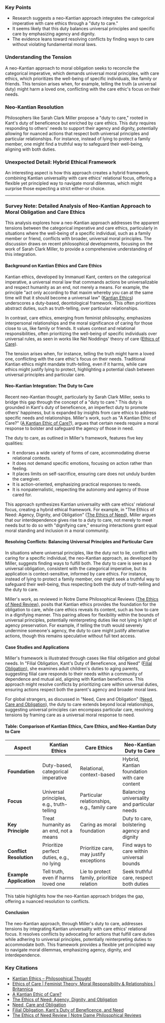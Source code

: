 

### Key Points
- Research suggests a neo-Kantian approach integrates the categorical imperative with care ethics through a "duty to care."
- It seems likely that this duty balances universal principles and specific care by emphasizing agency and dignity.
- The evidence leans toward resolving conflicts by finding ways to care without violating fundamental moral laws.

### Understanding the Tension
A neo-Kantian approach to moral obligation seeks to reconcile the categorical imperative, which demands universal moral principles, with care ethics, which prioritizes the well-being of specific individuals, like family or friends. This tension arises when, for example, telling the truth (a universal duty) might harm a loved one, conflicting with the care ethic's focus on their needs.

### Neo-Kantian Resolution
Philosophers like Sarah Clark Miller propose a "duty to care," rooted in Kant's duty of beneficence but enriched by care ethics. This duty requires responding to others' needs to support their agency and dignity, potentially allowing for nuanced actions that respect both universal principles and particular relationships. For instance, instead of lying to protect a family member, one might find a truthful way to safeguard their well-being, aligning with both duties.

### Unexpected Detail: Hybrid Ethical Framework
An interesting aspect is how this approach creates a hybrid framework, combining Kantian universality with care ethics' relational focus, offering a flexible yet principled way to navigate moral dilemmas, which might surprise those expecting a strict either-or choice.

---

### Survey Note: Detailed Analysis of Neo-Kantian Approach to Moral Obligation and Care Ethics

This analysis explores how a neo-Kantian approach addresses the apparent tensions between the categorical imperative and care ethics, particularly in situations where the well-being of a specific individual, such as a family member or friend, conflicts with broader, universal moral principles. The discussion draws on recent philosophical developments, focusing on the work of Sarah Clark Miller, to provide a comprehensive understanding of this integration.

#### Background on Kantian Ethics and Care Ethics
Kantian ethics, developed by Immanuel Kant, centers on the categorical imperative, a universal moral law that commands actions be universalizable and respect humanity as an end, not merely a means. For example, the principle "act only according to that maxim whereby you can at the same time will that it should become a universal law" ([Kantian Ethics](https://open.library.okstate.edu/introphilosophy/chapter/kantian-ethics/)) underscores a duty-based, deontological framework. This often prioritizes abstract duties, such as truth-telling, over particular relationships.

In contrast, care ethics, emerging from feminist philosophy, emphasizes interpersonal relationships and the moral significance of caring for those close to us, like family or friends. It values context and relational responsibilities, often prioritizing the well-being of specific individuals over universal rules, as seen in works like Nel Noddings' theory of care ([Ethics of Care](https://www.britannica.com/topic/ethics-of-care)).

The tension arises when, for instance, telling the truth might harm a loved one, conflicting with the care ethic's focus on their needs. Traditional Kantian ethics might mandate truth-telling, even if it harms, while care ethics might justify lying to protect, highlighting a potential clash between universal principles and particular care.

#### Neo-Kantian Integration: The Duty to Care
Recent neo-Kantian thought, particularly by Sarah Clark Miller, seeks to bridge this gap through the concept of a "duty to care." This duty is grounded in Kant's duty of beneficence, an imperfect duty to promote others' happiness, but is expanded by insights from care ethics to address specific needs and relationships. Miller's work, such as "A Kantian Ethic of Care?" ([A Kantian Ethic of Care?](https://philpapers.org/rec/MILAKE)), argues that certain needs require a moral response to bolster and safeguard the agency of those in need.

The duty to care, as outlined in Miller's framework, features five key qualities:
- It endorses a wide variety of forms of care, accommodating diverse relational contexts.
- It does not demand specific emotions, focusing on action rather than feeling.
- It places limits on self-sacrifice, ensuring care does not unduly burden the caregiver.
- It is action-oriented, emphasizing practical responses to needs.
- It is nonpaternalistic, respecting the autonomy and agency of those cared for.

This approach synthesizes Kantian universality with care ethics' relational focus, creating a hybrid ethical framework. For example, in "The Ethics of Need: Agency, Dignity, and Obligation" ([The Ethics of Need](https://www.amazon.com/Ethics-Need-Dignity-Obligation-Philosophy/dp/0415754429)), Miller argues that our interdependence gives rise to a duty to care, not merely to meet needs but to do so with "dignifying care," ensuring interactions grant equal moral standing and inclusion in a moral community.

#### Resolving Conflicts: Balancing Universal Principles and Particular Care
In situations where universal principles, like the duty not to lie, conflict with caring for a specific individual, the neo-Kantian approach, as developed by Miller, suggests finding ways to fulfill both. The duty to care is seen as a universal obligation, consistent with the categorical imperative, but its application is context-sensitive, informed by care ethics. For instance, instead of lying to protect a family member, one might seek a truthful way to safeguard their well-being, thus respecting both the duty of truth-telling and the duty to care.

Miller's work, as reviewed in Notre Dame Philosophical Reviews ([The Ethics of Need Review](https://ndpr.nd.edu/reviews/the-ethics-of-need-agency-dignity-and-obligation/)), posits that Kantian ethics provides the foundation for the obligation to care, while care ethics reveals its content, such as how to care in a dignifying manner. This pairing allows for flexibility within the bounds of universal principles, potentially reinterpreting duties like not lying in light of agency preservation. For example, if telling the truth would severely undermine someone's agency, the duty to care might justify alternative actions, though this remains speculative without full text access.

#### Case Studies and Applications
Miller's framework is illustrated through cases like filial obligation and global needs. In "Filial Obligation, Kant's Duty of Beneficence, and Need" ([Filial Obligation](https://philarchive.org/rec/MILFOK)), she examines adult children's duties to aging parents, suggesting filial care responds to their needs within a community of dependence and mutual aid, aligning with Kantian beneficence. This approach might resolve conflicts by prioritizing care within universal duties, ensuring actions respect both the parent's agency and broader moral laws.

For global strangers, as discussed in "Need, Care and Obligation" ([Need, Care and Obligation](https://www.academia.edu/9681121/Need_Care_and_Obligation)), the duty to care extends beyond local relationships, suggesting universal principles can encompass particular care, resolving tensions by framing care as a universal moral response to need.

#### Table: Comparison of Kantian Ethics, Care Ethics, and Neo-Kantian Duty to Care

| **Aspect**               | **Kantian Ethics**                          | **Care Ethics**                            | **Neo-Kantian Duty to Care**                |
|--------------------------|---------------------------------------------|--------------------------------------------|---------------------------------------------|
| **Foundation**           | Duty-based, categorical imperative          | Relational, context-based                  | Hybrid, Kantian foundation with care content|
| **Focus**                | Universal principles, e.g., truth-telling   | Particular relationships, e.g., family care| Balancing universality and particular needs |
| **Key Principle**        | Treat humanity as an end, not a means       | Caring as moral foundation                 | Duty to care, bolstering agency and dignity|
| **Conflict Resolution**  | Prioritize perfect duties, e.g., no lying   | Prioritize care, may justify exceptions    | Find ways to care within universal bounds   |
| **Example Application**  | Tell truth, even if harms loved one         | Lie to protect family, prioritize relation | Seek truthful care, respect both duties     |

This table highlights how the neo-Kantian approach bridges the gap, offering a nuanced resolution to conflicts.

#### Conclusion
The neo-Kantian approach, through Miller's duty to care, addresses tensions by integrating Kantian universality with care ethics' relational focus. It resolves conflicts by advocating for actions that fulfill care duties while adhering to universal principles, potentially reinterpreting duties to accommodate both. This framework provides a flexible yet principled way to navigate moral dilemmas, emphasizing agency, dignity, and interdependence.

### Key Citations
- [Kantian Ethics – Philosophical Thought](https://open.library.okstate.edu/introphilosophy/chapter/kantian-ethics/)
- [Ethics of Care | Feminist Theory, Moral Responsibility & Relationships | Britannica](https://www.britannica.com/topic/ethics-of-care)
- [A Kantian Ethic of Care?](https://philpapers.org/rec/MILAKE)
- [The Ethics of Need: Agency, Dignity, and Obligation](https://www.amazon.com/Ethics-Need-Dignity-Obligation-Philosophy/dp/0415754429)
- [Need, Care and Obligation](https://www.academia.edu/9681121/Need_Care_and_Obligation)
- [Filial Obligation, Kant's Duty of Beneficence, and Need](https://philarchive.org/rec/MILFOK)
- [The Ethics of Need Review | Notre Dame Philosophical Reviews](https://ndpr.nd.edu/reviews/the-ethics-of-need-agency-dignity-and-obligatio/)